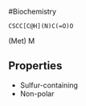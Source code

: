 #Biochemistry
```smiles
CSCC[C@H](N)C(=O)O
```
(Met) M
## Properties
* Sulfur-containing
* Non-polar